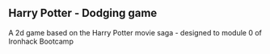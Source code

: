 ## Harry Potter - Dodging game
A 2d game based on the Harry Potter movie saga - designed to module 0 of Ironhack Bootcamp


